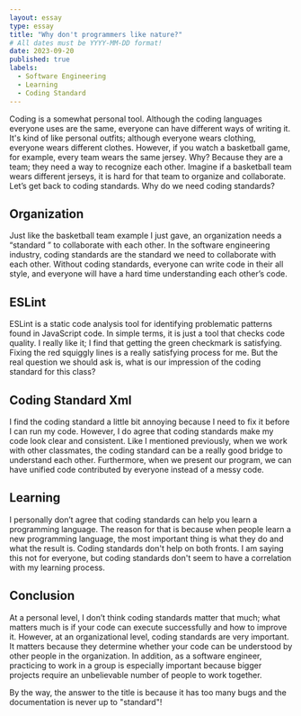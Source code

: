 ```yaml
---
layout: essay
type: essay
title: "Why don't programmers like nature?"
# All dates must be YYYY-MM-DD format!
date: 2023-09-20
published: true
labels:
  - Software Engineering
  - Learning
  - Coding Standard
---
```

Coding is a somewhat personal tool. Although the coding languages everyone uses are the same, everyone can have different ways of writing it. It's kind of like personal outfits; although everyone wears clothing, everyone wears different clothes. However, if you watch a basketball game, for example, every team wears the same jersey. Why? Because they are a team; they need a way to recognize each other. Imagine if a basketball team wears different jerseys, it is hard for that team to organize and collaborate. Let’s get back to coding standards. Why do we need coding standards? 

## Organization

Just like the basketball team example I just gave, an organization needs a “standard ” to collaborate with each other. In the software engineering industry, coding standards are the standard we need to collaborate with each other. Without coding standards, everyone can write code in their all style, and everyone will have a hard time understanding each other’s code.

## ESLint

ESLint is a static code analysis tool for identifying problematic patterns found in JavaScript code. In simple terms, it is just a tool that checks code quality. I really like it; I find that getting the green checkmark is satisfying. Fixing the red squiggly lines is a really satisfying process for me. But the real question we should ask is, what is our impression of the coding standard for this class?
 
## Coding Standard Xml

I find the coding standard a little bit annoying because I need to fix it before I can run my code. However, I do agree that coding standards make my code look clear and consistent. Like I mentioned previously, when we work with other classmates, the coding standard can be a really good bridge to understand each other. Furthermore, when we present our program, we can have unified code contributed by everyone instead of a messy code.
 
## Learning
	
I personally don’t agree that coding standards can help you learn a programming language. The reason for that is because when people learn a new programming language, the most important thing is what they do and what the result is. Coding standards don't help on both fronts. I am saying this not for everyone, but coding standards don't seem to have a correlation with my learning process.


## Conclusion

At a personal level, I don’t think coding standards matter that much; what matters much is if your code can execute successfully and how to improve it. However, at an organizational level, coding standards are very important. It matters because they determine whether your code can be understood by other people in the organization. In addition, as a software engineer, practicing to work in a group is especially important because bigger projects require an unbelievable number of people to work together.


By the way, the answer to the title is because it has too many bugs and the documentation is never up to "standard"!
